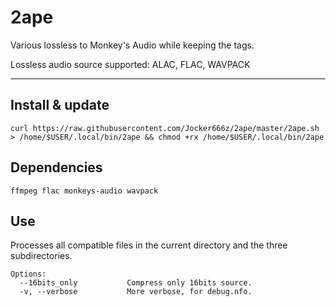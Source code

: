 # 2ape

Various lossless to Monkey's Audio while keeping the tags.

Lossless audio source supported: ALAC, FLAC, WAVPACK

--------------------------------------------------------------------------------------------------
## Install & update
`curl https://raw.githubusercontent.com/Jocker666z/2ape/master/2ape.sh > /home/$USER/.local/bin/2ape && chmod +rx /home/$USER/.local/bin/2ape`

## Dependencies
`ffmpeg flac monkeys-audio wavpack`

## Use
Processes all compatible files in the current directory and the three subdirectories.
```
Options:
  --16bits_only           Compress only 16bits source.
  -v, --verbose           More verbose, for debug.nfo.
```
